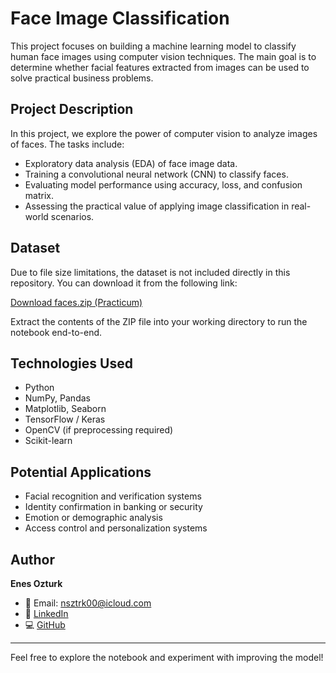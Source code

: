 
# Face Image Classification

This project focuses on building a machine learning model to classify human face images using computer vision techniques. The main goal is to determine whether facial features extracted from images can be used to solve practical business problems.

## Project Description

In this project, we explore the power of computer vision to analyze images of faces. The tasks include:

- Exploratory data analysis (EDA) of face image data.
- Training a convolutional neural network (CNN) to classify faces.
- Evaluating model performance using accuracy, loss, and confusion matrix.
- Assessing the practical value of applying image classification in real-world scenarios.

## Dataset

Due to file size limitations, the dataset is not included directly in this repository. You can download it from the following link:

[Download faces.zip (Practicum)](https://practicum-content.s3.us-west-1.amazonaws.com/data-scientist/datasets/faces.zip)

Extract the contents of the ZIP file into your working directory to run the notebook end-to-end.

## Technologies Used

- Python
- NumPy, Pandas
- Matplotlib, Seaborn
- TensorFlow / Keras
- OpenCV (if preprocessing required)
- Scikit-learn

## Potential Applications

- Facial recognition and verification systems
- Identity confirmation in banking or security
- Emotion or demographic analysis
- Access control and personalization systems

## Author

**Enes Ozturk**

- 📧 Email: nsztrk00@icloud.com  
- 🔗 [LinkedIn](https://www.linkedin.com/in/ozturkkenes)  
- 💻 [GitHub](https://github.com/Harewavy)

---

Feel free to explore the notebook and experiment with improving the model!
